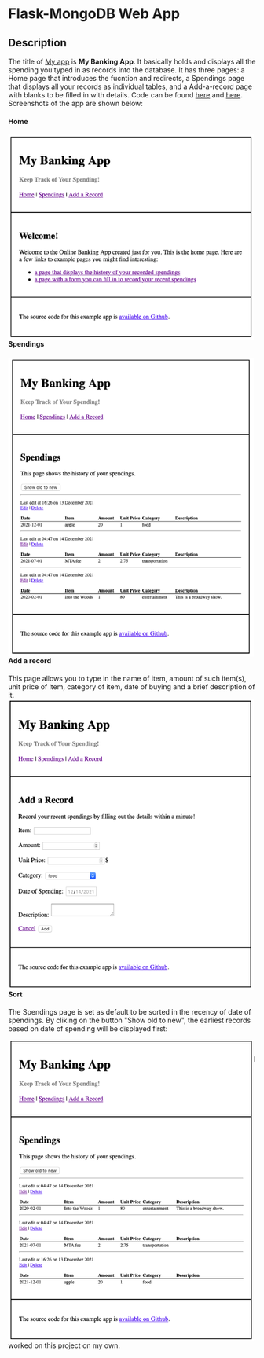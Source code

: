 # Flask-MongoDB Web App

## Description
The title of [My app](https://i6.cims.nyu.edu/~wy818/web-app-evewyang/flask.cgi/) is <span style="font-weight: bold">My Banking App</span>. It basically holds and displays all the spending you typed in as records into the database. It has three pages: a Home page that introduces the fucntion and redirects, a Spendings page that displays all your records as individual tables, and a Add-a-record page with blanks to be filled in with details. Code can be found [here](https://github.com/dbdesign-students-fall2021/web-app-evewyang/blob/main/app.py) and [here](https://github.com/dbdesign-students-fall2021/web-app-evewyang/tree/main/templates). Screenshots of the app are shown below:
#### Home
<img src="images/home.png" alt="Home" style="float: left; width: 500px"/></br>

#### Spendings
<img src="images/read.png" alt="Read" style="float: left; width: 500px"/></br>

#### Add a record
This page allows you to type in the name of item, amount of such item(s), unit price of item, category of item, date of buying and a brief description of it. 
<img src="images/create.png" alt="Create" style="float: left; width: 500px"/></br>

#### Sort
The Spendings page is set as default to be sorted in the recency of date of spendings. By cliking on the button "Show old to new", the earliest records based on date of spending will be displayed first:

<img src="images/read_sort.png" alt="Read_Old_First" style="float: left; width: 500px"/></br>

I worked on this project on my own.